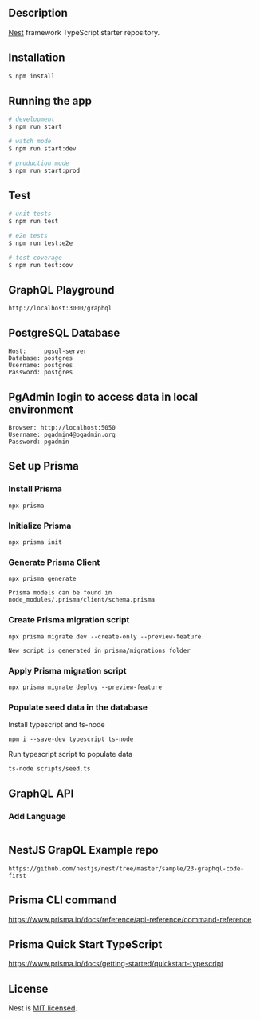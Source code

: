   <!--[![Backers on Open Collective](https://opencollective.com/nest/backers/badge.svg)](https://opencollective.com/nest#backer)
  [![Sponsors on Open Collective](https://opencollective.com/nest/sponsors/badge.svg)](https://opencollective.com/nest#sponsor)-->

## Description

[Nest](https://github.com/nestjs/nest) framework TypeScript starter repository.

## Installation

```bash
$ npm install
```

## Running the app

```bash
# development
$ npm run start

# watch mode
$ npm run start:dev

# production mode
$ npm run start:prod
```

## Test

```bash
# unit tests
$ npm run test

# e2e tests
$ npm run test:e2e

# test coverage
$ npm run test:cov
```

## GraphQL Playground

```
http://localhost:3000/graphql
```

## PostgreSQL Database

```
Host:     pgsql-server
Database: postgres
Username: postgres
Password: postgres
```

## PgAdmin login to access data in local environment

```
Browser: http://localhost:5050
Username: pgadmin4@pgadmin.org
Password: pgadmin
```

## Set up Prisma

### Install Prisma

```
npx prisma
```

### Initialize Prisma

```
npx prisma init
```

### Generate Prisma Client

```
npx prisma generate

Prisma models can be found in node_modules/.prisma/client/schema.prisma
```

### Create Prisma migration script

```
npx prisma migrate dev --create-only --preview-feature

New script is generated in prisma/migrations folder
```

### Apply Prisma migration script

```
npx prisma migrate deploy --preview-feature
```

### Populate seed data in the database

Install typescript and ts-node

```
npm i --save-dev typescript ts-node
```

Run typescript script to populate data

```
ts-node scripts/seed.ts
```

## GraphQL API

### Add Language

```

```

## NestJS GrapQL Example repo

```
https://github.com/nestjs/nest/tree/master/sample/23-graphql-code-first
```

## Prisma CLI command

https://www.prisma.io/docs/reference/api-reference/command-reference

## Prisma Quick Start TypeScript

https://www.prisma.io/docs/getting-started/quickstart-typescript

## License

Nest is [MIT licensed](LICENSE).
